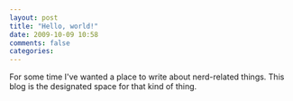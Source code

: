 ```yaml
---
layout: post
title: "Hello, world!"
date: 2009-10-09 10:58
comments: false
categories:
---
```


For some time I've wanted a place to write about nerd-related things.
This blog is the designated space for that kind of thing.
